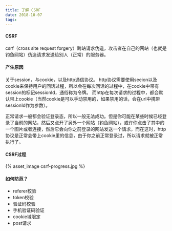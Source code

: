 ```yaml
---
title: 了解 CSRF 
date: 2018-10-07
tags:
---
```


#### CSRF
csrf（cross site request forgery）跨站请求伪造，攻击者在自己的网站（也就是钓鱼网站）伪造请求发送给别人（正常）的服务器。

#### 产生原因
关于session，与cookie，以及http通信协议。
http协议需要使用seeion以及cookie来保持用户的回话过程，所以会在每次回话的过程中，在cookie中带有session的标记sessionId，通俗称为令牌。
而http在每次请求的过程中，都会默认带上cookie（当然cookie是可以手动禁用的，如果禁用的话，会在url中携带sessionId作为参数）。

正常请求一般都会验证登录态，所以一般无法成功。但是你可能在某些时候已经登录了当前的网站，然后又点开了另外一个网站（钓鱼网站），或许你点击了其中的一个图片或者连接，然后它会向你之前登录的网站发送一个请求，而在这时，http协议是正常会带上cookie里的信息，由于你之前正常登录过，所以请求就被正常执行了。

#### CSRF过程

{% asset_image csrf-progress.jpg %}

#### 如何防范？
- referer校验
- token校验
- 验证码校验
- 手机验证码验证
- cookie域限定
- post请求